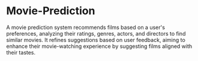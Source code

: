 # Movie-Prediction
A movie prediction system recommends films based on a user's preferences, analyzing their ratings, genres, actors, and directors to find similar movies. It refines suggestions based on user feedback, aiming to enhance their movie-watching experience by suggesting films aligned with their tastes.
